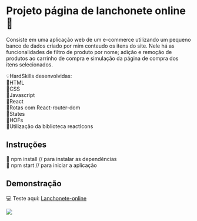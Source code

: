 # Projeto página de lanchonete online 🍔

Consiste em uma aplicação web de um e-commerce utilizando um pequeno banco de dados criado por mim conteudo os itens do site. Nele há as funcionalidades de filtro de produto por nome; adição e remoção de produtos ao carrinho de compra e simulação da página de compra dos itens selecionados.

💡HardSkills desenvolvidas:<br/>
🔹HTML<br/>
🔹CSS<br/>
🔹Javascript<br/>
🔹React<br/>
🔹Rotas com React-router-dom<br/>
🔹States<br/>
🔹HOFs<br/>
🔹Utilização da biblioteca reactIcons<br/>

## Instruções

:small_blue_diamond: npm install // para instalar as dependências<br/>
:small_blue_diamond: npm start // para iniciar a aplicação

## Demonstração

:computer: Teste aqui: [Lanchonete-online](https://lanchonete-mata-fome.vercel.app/)

 ![](lanchonete-online.gif)
